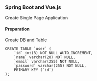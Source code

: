 ### Spring Boot and Vue.js
Create Single Page Application

#### Preparation
Create DB and Table

```mysql
CREATE TABLE `user` (
	`id` int(8) NOT NULL AUTO_INCREMENT, 
	`name` varchar(20) NOT NULL, 
	`email` varchar(255) NOT NULL,
	`password` varchar(255) NOT NULL, 
	PRIMARY KEY (`id`)
);
```
